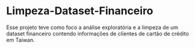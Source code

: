# Limpeza-Dataset-Financeiro
Esse projeto teve como foco a análise exploratória e a limpeza de um dataset financeiro contendo informações de clientes de cartão de crédito em Taiwan.
